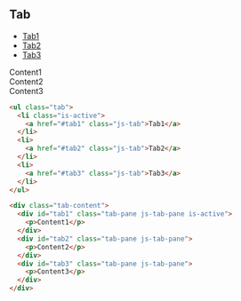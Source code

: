 <h2 id="tab">Tab</h2>

<div class="docs-example">
  <ul class="tab">
    <li class="is-active"><a href="#tab1" class="js-tab">Tab1</a></li>
    <li><a href="#tab2" class="js-tab">Tab2</a></li>
    <li><a href="#tab3" class="js-tab">Tab3</a></li>
  </ul>
  <div class="tab-content">
    <div id="tab1" class="tab-pane js-tab-pane is-active">
      Content1
    </div>
    <div id="tab2" class="tab-pane js-tab-pane">
      Content2
    </div>
    <div id="tab3" class="tab-pane js-tab-pane">
      Content3
    </div>
  </div>
</div>


```html
<ul class="tab">
  <li class="is-active">
    <a href="#tab1" class="js-tab">Tab1</a>
  </li>
  <li>
    <a href="#tab2" class="js-tab">Tab2</a>
  </li>
  <li>
    <a href="#tab3" class="js-tab">Tab3</a>
  </li>
</ul>

<div class="tab-content">
  <div id="tab1" class="tab-pane js-tab-pane is-active">
    <p>Content1</p>
  </div>
  <div id="tab2" class="tab-pane js-tab-pane">
    <p>Content2</p>
  </div>
  <div id="tab3" class="tab-pane js-tab-pane">
    <p>Content3</p>
  </div>
</div>
```
